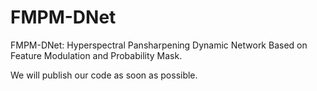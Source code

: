 # FMPM-DNet
FMPM-DNet: Hyperspectral Pansharpening Dynamic Network Based on Feature Modulation and Probability Mask.

We will publish our code as soon as possible.
